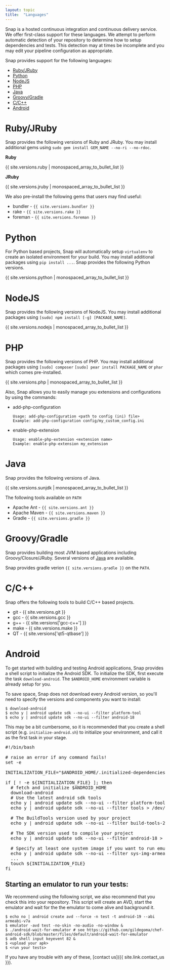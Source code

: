 ```yaml
---
layout: topic
title:  "Languages"
---
```


Snap is a hosted continuous integration and continuous delivery service. We offer first-class support for these languages. We attempt to perform automatic detection of your repository to determine how to setup dependencies and tests. This detection may at times be incomplete and you may edit your pipeline configuration as appropriate.

Snap provides support for the following languages:

* [Ruby/JRuby](#ruby-jruby)
* [Python](#python)
* [NodeJS](#nodejs)
* [PHP](#php)
* [Java](#java)
* [Groovy/Gradle](#groovy-gradle)
* [C/C++](#c-c++)
* [Android](#android)


# Ruby/JRuby

Snap provides the following versions of Ruby and JRuby. You may install additional gems using `sudo gem install GEM_NAME --no-ri --no-rdoc`.

**Ruby**

{{ site.versions.ruby | monospaced_array_to_bullet_list }}

**JRuby**

{{ site.versions.jruby | monospaced_array_to_bullet_list }}

We also pre-install the following gems that users may find useful:

* bundler - `{{ site.versions.bundler }}`
* rake - `{{ site.versions.rake }}`
* foreman - `{{ site.versions.foreman }}`



# Python

For Python based projects, Snap will automatically setup `virtualenv` to create an isolated environment for your build. You may install additional packages using `pip install ...`. Snap provides the following Python versions.

{{ site.versions.python | monospaced_array_to_bullet_list }}



# NodeJS

Snap provides the following versions of NodeJS. You may install additional packages using `[sudo] npm install [-g] [PACKAGE_NAME]`.

{{ site.versions.nodejs | monospaced_array_to_bullet_list }}



# PHP

Snap provides the following versions of PHP. You may install additional packages using `[sudo] composer` `[sudo] pear install PACKAGE_NAME` or `phar` which comes pre-installed.

{{ site.versions.php | monospaced_array_to_bullet_list }}

Also, Snap allows you to easily manage you extensions and configurations by using the commands:

* add-php-configuration

      Usage: add-php-configuration <path to config (ini) file>
      Example: add-php-configuration config/my_custom_config.ini

* enable-php-extension

      Usage: enable-php-extension <extension name>
      Example: enable-php-extension my_extension



# Java

Snap provides the following versions of Java.

{{ site.versions.sunjdk | monospaced_array_to_bullet_list }}


The following tools available on `PATH`

* Apache Ant - `{{ site.versions.ant }}`
* Apache Maven - `{{ site.versions.maven }}`
* Gradle - `{{ site.versions.gradle }}`


# Groovy/Gradle

Snap provides building most JVM based applications including Groovy/Closure/JRuby. Several versions of [Java](#java) are available.

Snap provides gradle verion `{{ site.versions.gradle }}` on the `PATH`.



# C/C++

Snap offers the following tools to build C/C++ based projects.

* git - {{ site.versions.git }}
* gcc - {{ site.versions.gcc }}
* g++ - {{ site.versions['gcc-c++'] }}
* make - {{ site.versions.make }}
* QT - {{ site.versions['qt5-qtbase'] }}



# Android

To get started with building and testing Android applications, Snap provides a shell script to initialize the Android SDK. To initialize the SDK, first execute the task `download-android`. The `$ANDROID_HOME` environment variable is already setup for you.

To save space, Snap does not download every Android version, so you'll need to specify the versions and components you want to install:

```
$ download-android
$ echo y | android update sdk --no-ui --filter platform-tool
$ echo y | android update sdk --no-ui --filter android-18
```

This may be a bit cumbersome, so it is recommended that you create a shell script (e.g. `initialize-android.sh`) to initialize your environment, and call it as the first task in your stage.

<pre>
#!/bin/bash

# raise an error if any command fails!
set -e

INITIALIZATION_FILE="$ANDROID_HOME/.initialized-dependencies"

if [ ! -e ${INITIALIZATION_FILE} ]; then
  # fetch and initialize $ANDROID_HOME
  download-android
  # Use the latest android sdk tools
  echo y | android update sdk --no-ui --filter platform-tools > /dev/null
  echo y | android update sdk --no-ui --filter tools > /dev/null

  # The BuildTools version used by your project
  echo y | android update sdk --no-ui --filter build-tools-20.0.0 --all > /dev/null

  # The SDK version used to compile your project
  echo y | android update sdk --no-ui --filter android-18 > /dev/null

  # Specify at least one system image if you want to run emulator tests
  echo y | android update sdk --no-ui --filter sys-img-armeabi-v7a-android-19 --all > /dev/null
  ...
  touch ${INITIALIZATION_FILE}
fi
</pre>


## Starting an emulator to run your tests:

We recommend using the following script, we also recommend that you check this into your repository.
This script will create an AVD, start the emulator and wait for the the emulator to come alive and background it.

```
$ echo no | android create avd --force -n test -t android-19 --abi armeabi-v7a
$ emulator -avd test -no-skin -no-audio -no-window &
$ ./android-wait-for-emulator # see https://github.com/gildegoma/chef-android-sdk/blob/master/files/default/android-wait-for-emulator
$ adb shell input keyevent 82 &
$ <upload your apk>
$ <run your tests>
```

If you have any trouble with any of these, [contact us]({{ site.link.contact_us }}).
